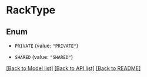 # RackType

## Enum


* `PRIVATE` (value: `"PRIVATE"`)

* `SHARED` (value: `"SHARED"`)


[[Back to Model list]](../README.md#documentation-for-models) [[Back to API list]](../README.md#documentation-for-api-endpoints) [[Back to README]](../README.md)


